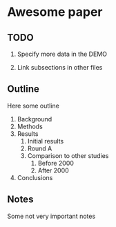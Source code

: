 # Awesome paper

## TODO

1. Specify more data in the DEMO

2. Link subsections in other files

## Outline

Here some outline

1. Background
2. Methods
3. Results
   1. Initial results
   2. Round A
   3. Comparison to other studies
      1. Before 2000
      2. After 2000
4. Conclusions

## Notes

Some not very important notes
